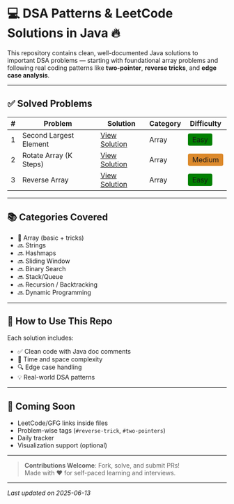 # 💻 DSA Patterns & LeetCode Solutions in Java 🔥

This repository contains clean, well-documented Java solutions to important DSA problems — starting with foundational array problems and following real coding patterns like **two-pointer**, **reverse tricks**, and **edge case analysis**.

---

## ✅ Solved Problems

| #   | Problem                | Solution                                     | Category | Difficulty                                                                                 |
| --- | ---------------------- | -------------------------------------------- | -------- | ------------------------------------------------------------------------------------------ |
| 1   | Second Largest Element | [View Solution](./Array/secondLargest.java) | Array    | <span style="background-color:green; padding:4px 10px; border-radius:4px;">Easy</span>     |
| 2   | Rotate Array (K Steps) | [View Solution](./Array/rotateArray.java)   | Array    | <span style="background-color:#dc892b; padding:4px 10px; border-radius:4px;">Medium </span> |
| 3   | Reverse Array          | [View Solution](./Array/reverseArray.java)  | Array    | <span style="background-color:green; padding:4px 10px; border-radius:4px;">Easy</span>                                                                                   |

---

## 📚 Categories Covered

- 🔁 Array (basic + tricks)
- 🔜 Strings
- 🔜 Hashmaps
- 🔜 Sliding Window
- 🔜 Binary Search
- 🔜 Stack/Queue
- 🔜 Recursion / Backtracking
- 🔜 Dynamic Programming

---

## 🚀 How to Use This Repo

Each solution includes:

- ✅ Clean code with Java doc comments
- 📌 Time and space complexity
- 🔍 Edge case handling
- 💡 Real-world DSA patterns

---

## 🌟 Coming Soon

- LeetCode/GFG links inside files
- Problem-wise tags (`#reverse-trick`, `#two-pointers`)
- Daily tracker
- Visualization support (optional)

---

> **Contributions Welcome**: Fork, solve, and submit PRs!  
> Made with ❤️ for self-paced learning and interviews.

---

_Last updated on 2025-06-13_
